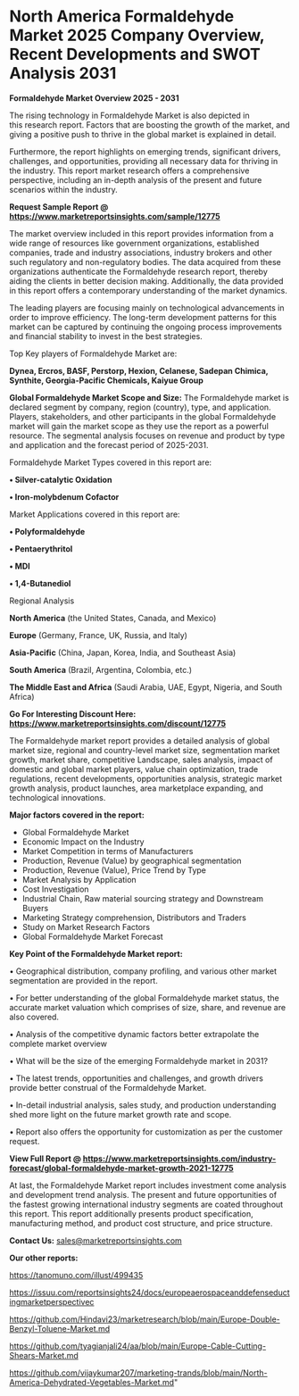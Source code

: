 # North America Formaldehyde Market 2025 Company Overview, Recent Developments and SWOT Analysis 2031

<Strong> Formaldehyde Market Overview 2025 - 2031</strong>

The rising technology in Formaldehyde Market is also depicted in this research report. Factors that are boosting the growth of the market, and giving a positive push to thrive in the global market is explained in detail.

Furthermore, the report highlights on emerging trends, significant drivers, challenges, and opportunities, providing all necessary data for thriving in the industry. This report market research offers a comprehensive perspective, including an in-depth analysis of the present and future scenarios within the industry.

<strong>Request Sample Report @ <a href=https://www.marketreportsinsights.com/sample/12775>https://www.marketreportsinsights.com/sample/12775</a></strong>

The market overview included in this report provides information from a wide range of resources like government organizations, established companies, trade and industry associations, industry brokers and other such regulatory and non-regulatory bodies. The data acquired from these organizations authenticate the Formaldehyde research report, thereby aiding the clients in better decision making. Additionally, the data provided in this report offers a contemporary understanding of the market dynamics.

The leading players are focusing mainly on technological advancements in order to improve efficiency. The long-term development patterns for this market can be captured by continuing the ongoing process improvements and financial stability to invest in the best strategies.

Top Key players of Formaldehyde Market are:

<strong>Dynea, Ercros, BASF, Perstorp, Hexion, Celanese, Sadepan Chimica, Synthite, Georgia-Pacific Chemicals, Kaiyue Group</strong>

<strong><b>Global Formaldehyde Market Scope and Size:</b></strong>
The Formaldehyde market is declared segment by company, region (country), type, and application. Players, stakeholders, and other participants in the global Formaldehyde market will gain the market scope as they use the report as a powerful resource. The segmental analysis focuses on revenue and product by type and application and the forecast period of 2025-2031.

Formaldehyde Market Types covered in this report are:

<strong>• Silver-catalytic Oxidation

• Iron-molybdenum Cofactor</strong>

Market Applications covered in this report are:

<strong>• Polyformaldehyde

• Pentaerythritol

• MDI

• 1,4-Butanediol</strong> 

Regional Analysis

<strong>North America</strong> (the United States, Canada, and Mexico)

<strong>Europe</strong> (Germany, France, UK, Russia, and Italy)

<strong>Asia-Pacific</strong> (China, Japan, Korea, India, and Southeast Asia)

<strong>South America</strong> (Brazil, Argentina, Colombia, etc.)

<strong>The Middle East and Africa</strong> (Saudi Arabia, UAE, Egypt, Nigeria, and South Africa)

<strong>Go For Interesting Discount Here: <a href=https://www.marketreportsinsights.com/discount/12775>https://www.marketreportsinsights.com/discount/12775</a></strong>

The Formaldehyde market report provides a detailed analysis of global market size, regional and country-level market size, segmentation market growth, market share, competitive Landscape, sales analysis, impact of domestic and global market players, value chain optimization, trade regulations, recent developments, opportunities analysis, strategic market growth analysis, product launches, area marketplace expanding, and technological innovations.

<strong><b>Major factors covered in the report:</b></strong>
<ul>
  <li>Global Formaldehyde Market </li>
  <li>Economic Impact on the Industry</li>
  <li>Market Competition in terms of Manufacturers</li>
  <li>Production, Revenue (Value) by geographical segmentation</li>
  <li>Production, Revenue (Value), Price Trend by Type</li>
  <li>Market Analysis by Application</li>
  <li>Cost Investigation</li>
  <li>Industrial Chain, Raw material sourcing strategy and Downstream Buyers</li>
  <li>Marketing Strategy comprehension, Distributors and Traders</li>
  <li>Study on Market Research Factors</li>
  <li>Global Formaldehyde Market Forecast</li>
</ul>

<strong><b>Key Point of the Formaldehyde Market report:</b></strong>

• Geographical distribution, company profiling, and various other market segmentation are provided in the report.

• For better understanding of the global Formaldehyde market status, the accurate market valuation which comprises of size, share, and revenue are also covered.

• Analysis of the competitive dynamic factors better extrapolate the complete market overview

• What will be the size of the emerging Formaldehyde market in 2031?

• The latest trends, opportunities and challenges, and growth drivers provide better construal of the Formaldehyde Market.

• In-detail industrial analysis, sales study, and production understanding shed more light on the future market growth rate and scope.

• Report also offers the opportunity for customization as per the customer request.

<strong><b>View Full Report @ <a href=https://www.marketreportsinsights.com/industry-forecast/global-formaldehyde-market-growth-2021-12775>https://www.marketreportsinsights.com/industry-forecast/global-formaldehyde-market-growth-2021-12775</a></b></strong>


At last, the Formaldehyde Market report includes investment come analysis and development trend analysis. The present and future opportunities of the fastest growing international industry segments are coated throughout this report. This report additionally presents product specification, manufacturing method, and product cost structure, and price structure.

<strong>Contact Us:</strong>
sales@marketreportsinsights.com

<strong>Our other reports:</strong>

<a href=https://tanomuno.com/illust/499435>https://tanomuno.com/illust/499435</a>

<a href=https://issuu.com/reportsinsights24/docs/europeaerospaceanddefenseductingmarketperspectivec>https://issuu.com/reportsinsights24/docs/europeaerospaceanddefenseductingmarketperspectivec</a>

<a href=https://github.com/Hindavi23/marketresearch/blob/main/Europe-Double-Benzyl-Toluene-Market.md>https://github.com/Hindavi23/marketresearch/blob/main/Europe-Double-Benzyl-Toluene-Market.md</a>

<a href=https://github.com/tyagianjali24/aa/blob/main/Europe-Cable-Cutting-Shears-Market.md>https://github.com/tyagianjali24/aa/blob/main/Europe-Cable-Cutting-Shears-Market.md</a>

<a href=https://github.com/vijaykumar207/marketing-trands/blob/main/North-America-Dehydrated-Vegetables-Market.md>https://github.com/vijaykumar207/marketing-trands/blob/main/North-America-Dehydrated-Vegetables-Market.md</a>"
